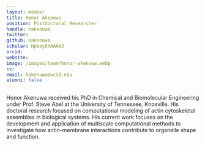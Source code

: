 ```yaml
---
layout: member
title: Honor Akenuwa 
position: Postdoctoral Researcher 
handle: hakenuwa
twitter: 
github: oakenuwa
scholar: Hpboy8YAAAAJ
orcid: 
website: 
image: /images/team/honor-akenuwa.webp
cv: 
email: hakenuwa@ucsd.edu
alumni: false
---
```


Honor Akenuwa received his PhD in Chemical and Biomolecular Engineering under Prof. Steve Abel at the University of Tennessee, Knoxville. 
His doctoral research focused on computational modeling of actin cytoskeletal assemblies in biological systems. 
His current work focuses on the development and application of multiscale computational methods to investigate how actin-membrane interactions contribute to organelle shape and function.
